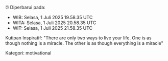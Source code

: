 ⏰ Diperbarui pada:
- WIB: Selasa, 1 Juli 2025 19.58.35 UTC
- WITA: Selasa, 1 Juli 2025 20.58.35 UTC
- WIT: Selasa, 1 Juli 2025 21.58.35 UTC

Kutipan Inspiratif:
"There are only two ways to live your life. One is as though nothing is a miracle. The other is as though everything is a miracle"


Kategori: motivational

